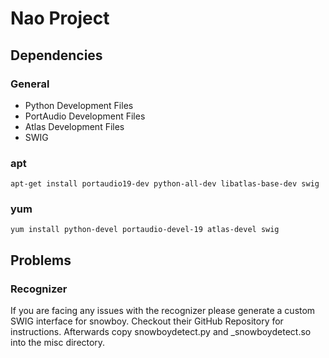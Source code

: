 # Nao Project
## Dependencies
### General
* Python Development Files
* PortAudio Development Files
* Atlas Development Files
* SWIG
### apt

`apt-get install portaudio19-dev python-all-dev libatlas-base-dev swig` 
### yum

`yum install python-devel portaudio-devel-19 atlas-devel swig`

## Problems
### Recognizer
If you are facing any issues with the recognizer please generate a custom SWIG interface for snowboy.
Checkout their GitHub Repository for instructions. Afterwards copy snowboydetect.py and _snowboydetect.so into
the misc directory.

